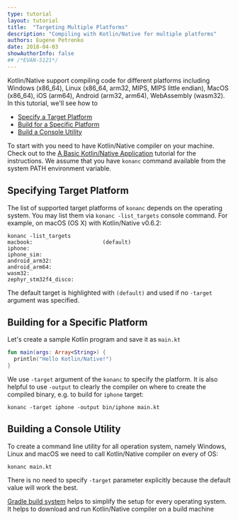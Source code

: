 ```yaml
---
type: tutorial
layout: tutorial
title:  "Targeting Multiple Platforms"
description: "Compiling with Kotlin/Native for multiple platforms"
authors: Eugene Petrenko
date: 2018-04-03
showAuthorInfo: false
## /*EVAN-5121*/
---
```


Kotlin/Native support compiling code for different platforms including
Windows (x86_64),
Linux (x86_64, arm32, MIPS, MIPS little endian),
MacOS (x86_64),
iOS (arm64),
Android (arm32, arm64),
WebAssembly (wasm32).
In this tutorial, we'll see how to

* [Specify a Target Platform](#specifying-target-platform)
* [Build for a Specific Platform](#building-for-a-specific-platform)
* [Build a Console Utility](#building-a-console-utility)

To start with you need to have Kotlin/Native compiler on your machine. Check out to the 
[A Basic Kotlin/Native Application](basic-kotlin-native-app.md) tutorial for the instructions.
We assume that you have `konanc` command available from the system PATH environment variable.

## Specifying Target Platform

The list of supported target platforms of `konanc` depends 
on the operating system. You may list them via `konanc -list_targets`
console command. For example, on macOS (OS X) with Kotlin/Native v0.6.2:
```
konanc -list_targets
macbook:                      (default)
iphone:
iphone_sim:
android_arm32:
android_arm64:
wasm32:
zephyr_stm32f4_disco:
```

The default target is highlighted with `(default)` and used if no `-target` argument was 
specified.

## Building for a Specific Platform

Let's create a sample Kotlin program and save it as `main.kt`
```kotlin
fun main(args: Array<String>) {
  println("Hello Kotlin/Native!")
}
```

We use `-target` argument of the `konanc` to specify the platform. It is also 
helpful to use `-output` to clearly 
the compiler on where to create the compiled binary, e.g. to build for `iphone` target:

    konanc -target iphone -output bin/iphone main.kt

## Building a Console Utility

To create a command line utility for all 
operation system, namely Windows, Linux and macOS we 
need to call Kotlin/Native compiler on every of OS:

    konanc main.kt

There is no need to specify `-target` parameter explicitly because 
the default value will work the best.  

[Gradle build system](gradle-for-kotlin-native.md) helps to simplify
the setup for every operating system. It helps to download and run 
Kotlin/Native compiler on a build machine
